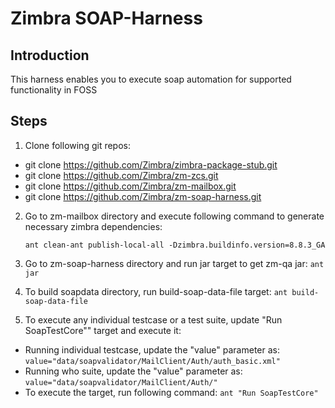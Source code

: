 # Zimbra SOAP-Harness

## Introduction
This harness enables you to execute soap automation for supported functionality in FOSS

## Steps
1. Clone following git repos:
- git clone https://github.com/Zimbra/zimbra-package-stub.git
- git clone https://github.com/Zimbra/zm-zcs.git
- git clone https://github.com/Zimbra/zm-mailbox.git
- git clone https://github.com/Zimbra/zm-soap-harness.git

2. Go to zm-mailbox directory and execute following command to generate necessary zimbra dependencies:

   `ant clean-ant publish-local-all -Dzimbra.buildinfo.version=8.8.3_GA`

3. Go to zm-soap-harness directory and run jar target to get zm-qa jar:
   `ant jar`

4. To build soapdata directory, run build-soap-data-file target:
   `ant build-soap-data-file`

5. To execute any individual testcase or a test suite, update "Run SoapTestCore"" target and execute it:
- Running individual testcase, update the "value" parameter as:
	`value="data/soapvalidator/MailClient/Auth/auth_basic.xml"`
- Running who suite, update the "value" parameter as:
	`value="data/soapvalidator/MailClient/Auth/"`
- To execute the target, run following command:
	`ant "Run SoapTestCore"`
